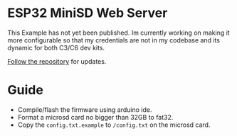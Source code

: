 # ESP32 MiniSD Web Server

This Example has not yet been published. Im currently working on making it more configurable so that my credentials are not in my codebase and its dynamic for both C3/C6 dev kits.

[Follow the repository](https://github.com/SiloCityLabs/esp32-minisd/subscription) for updates.

# Guide

 - Compile/flash the firmware using arduino ide.
 - Format a microsd card no bigger than 32GB to fat32.
 - Copy the `config.txt.example` to `/config.txt` on the microsd card.
